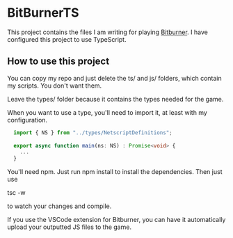 # BitBurnerTS

This project contains the files I am writing for playing [Bitburner](https://store.steampowered.com/app/1812820/Bitburner/). I have configured this project to use TypeScript. 

## How to use this project

You can copy my repo and just delete the ts/ and js/ folders, which contain my scripts. You don't want them.

Leave the types/ folder because it contains the types needed for the game.

When you want to use a type, you'll need to import it, at least with my configuration.

```ts
  import { NS } from "../types/NetscriptDefinitions";
  
  export async function main(ns: NS) : Promise<void> {
    ...
  }
```

You'll need npm. Just run npm install to install the dependencies. Then just use

tsc -w

to watch your changes and compile. 

If you use the VSCode extension for Bitburner, you can have it automatically upload your outputted JS files to the game.
